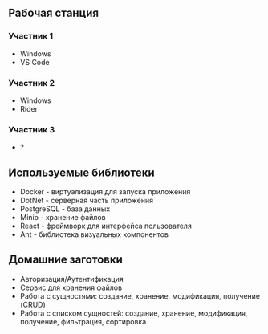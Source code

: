 
## Рабочая станция

### Участник 1
 * Windows
 * VS Code

### Участник 2
 * Windows
 * Rider

### Участник 3
 * ?

## Используемые библиотеки

* Docker - виртуализация для запуска приложения
* DotNet - серверная часть приложения
* PostgreSQL - база данных
* Minio - хранение файлов
* React - фреймворк для интерфейса пользователя
* Ant - библиотека визуальных компонентов

## Домашние заготовки
* Авторизация/Аутентификация
* Сервис для хранения файлов
* Работа с сущностями: создание, хранение, модификация, получение (CRUD)
* Работа с списком сущностей: создание, хранение, модификация, получение, фильтрация, сортировка